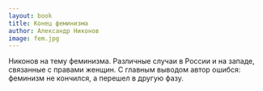 ```yaml
---
layout: book
title: Конец феминизма
author: Александр Никонов
image: fem.jpg
---
```


Никонов на тему феминизма. Различные случаи в России и на западе, связанные с
правами женщин. С главным выводом автор ошибся: феминизм не кончился, а перешел
в другую фазу.
